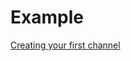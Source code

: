 # Example

[Creating your first channel](https://docs.epns.io/developers/developer-tooling/showrunners-framework/how-to-setup-showrunners)